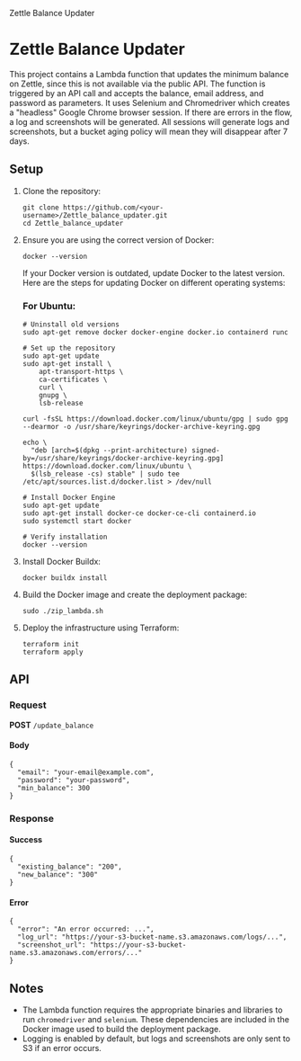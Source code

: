   Zettle Balance Updater

Zettle Balance Updater
======================

This project contains a Lambda function that updates the minimum balance on Zettle, since this is not available via the public API. The function is triggered by an API call and accepts the balance, email address, and password as parameters. It uses Selenium and Chromedriver which creates a "headless" Google Chrome browser session. If there are errors in the flow, a log and screenshots will be generated. All sessions will generate logs and screenshots, but a bucket aging policy will mean they will disappear after 7 days.

Setup
-----

1.  Clone the repository:
    
        git clone https://github.com/<your-username>/Zettle_balance_updater.git
        cd Zettle_balance_updater
    
2.  Ensure you are using the correct version of Docker:
    
        docker --version
    
    If your Docker version is outdated, update Docker to the latest version. Here are the steps for updating Docker on different operating systems:
    
    ### For Ubuntu:
    
        
        # Uninstall old versions
        sudo apt-get remove docker docker-engine docker.io containerd runc
        
        # Set up the repository
        sudo apt-get update
        sudo apt-get install \
            apt-transport-https \
            ca-certificates \
            curl \
            gnupg \
            lsb-release
        
        curl -fsSL https://download.docker.com/linux/ubuntu/gpg | sudo gpg --dearmor -o /usr/share/keyrings/docker-archive-keyring.gpg
        
        echo \
          "deb [arch=$(dpkg --print-architecture) signed-by=/usr/share/keyrings/docker-archive-keyring.gpg] https://download.docker.com/linux/ubuntu \
          $(lsb_release -cs) stable" | sudo tee /etc/apt/sources.list.d/docker.list > /dev/null
        
        # Install Docker Engine
        sudo apt-get update
        sudo apt-get install docker-ce docker-ce-cli containerd.io
        sudo systemctl start docker
        
        # Verify installation
        docker --version
                    
    
3.  Install Docker Buildx:
    
        docker buildx install
    
4.  Build the Docker image and create the deployment package:
    
        sudo ./zip_lambda.sh
    
5.  Deploy the infrastructure using Terraform:
    
        terraform init
        terraform apply
    

API
---

### Request

**POST** `/update_balance`

#### Body

    {
      "email": "your-email@example.com",
      "password": "your-password",
      "min_balance": 300
    }

### Response

#### Success

    {
      "existing_balance": "200",
      "new_balance": "300"
    }

#### Error

    {
      "error": "An error occurred: ...",
      "log_url": "https://your-s3-bucket-name.s3.amazonaws.com/logs/...",
      "screenshot_url": "https://your-s3-bucket-name.s3.amazonaws.com/errors/..."
    }

Notes
-----

*   The Lambda function requires the appropriate binaries and libraries to run `chromedriver` and `selenium`. These dependencies are included in the Docker image used to build the deployment package.
*   Logging is enabled by default, but logs and screenshots are only sent to S3 if an error occurs.
